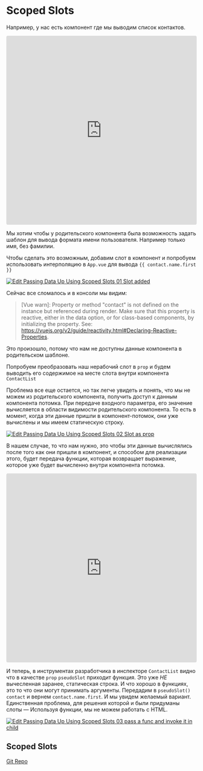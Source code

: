 # Scoped Slots

Например, у нас есть компонент где мы выводим список контактов.

<iframe src="https://codesandbox.io/embed/vvqr2670pl?fontsize=14" title="Passing Data Up Using Scoped Slots 00 Start" style="width:100%; height:500px; border:0; border-radius: 4px; overflow:hidden;" sandbox="allow-modals allow-forms allow-popups allow-scripts allow-same-origin"></iframe>

Мы хотим чтобы у родительского компонента была возможность задать шаблон для вывода формата имени пользователя. Например только имя, без фамилии.

Чтобы сделать это возможным, добавим слот в компонент и попробуем использовать интерполяцию в `App.vue` для вывода `{{ contact.name.first }}`

<a href="https://codesandbox.io/s/6lxj7k5l0r?fontsize=14">
  <img alt="Edit Passing Data Up Using Scoped Slots 01 Slot added" src="https://codesandbox.io/static/img/play-codesandbox.svg">
</a>

Сейчас все сломалось и в консоли мы видим:

> [Vue warn]: Property or method "contact" is not defined on the instance but referenced during render. Make sure that this property is reactive, either in the data option, or for class-based components, by initializing the property. See: https://vuejs.org/v2/guide/reactivity.html#Declaring-Reactive-Properties.

Это произошло, потому что нам не доступны данные компонента в родительском шаблоне.

Попробуем преобразовать наш нерабочий слот в `prop` и будем выводить его содержимое на месте слота внутри компонента `ContactList`

Проблема все еще остается, но так легче увидеть и понять, что мы не можем из родительского компонента, получить доступ к данным компонента потомка. При передаче входного параметра, его значение вычисляется в области видимости родительского компонента. То есть в момент, когда эти данные пришли в компонент-потомок, они уже вычислены и мы имеем статическую строку.

<a href="https://codesandbox.io/s/n41xz5w4z0?fontsize=14">
  <img alt="Edit Passing Data Up Using Scoped Slots 02 Slot as prop" src="https://codesandbox.io/static/img/play-codesandbox.svg">
</a>

В нашем случае, то что нам нужно, это чтобы эти данные вычислялись после того как они пришли в компонент, и способом для реализации этого, будет передача функции, которая возвращает выражение, которое уже будет вычисленно внутри компонента потомка.

<iframe src="https://codesandbox.io/embed/3qm6x09j56?fontsize=14" title="Passing Data Up Using Scoped Slots 02 Slot as prop" style="width:100%; height:500px; border:0; border-radius: 4px; overflow:hidden;" sandbox="allow-modals allow-forms allow-popups allow-scripts allow-same-origin"></iframe>

И теперь, в инструментах разработчика в инспекторе `ContactList` видно что в качестве `prop` `pseudoSlot` приходит функция. Это уже _НЕ_ вычесленная заранее, статическая строка. И что хорошо в функциях, это то что они могут принимать аргументы. Передадим в `pseudoSlot()` `contact` и вернем `contact.name.first`. И мы увидем желаемый вариант. Единственная проблема, для решения которой и были придуманы слоты — Используя функции, мы не можем работать с HTML.

<a href="https://codesandbox.io/s/jjpvy9nnpv?fontsize=14">
  <img alt="Edit Passing Data Up Using Scoped Slots 03 pass a func and invoke it in child" src="https://codesandbox.io/static/img/play-codesandbox.svg">
</a>

## Scoped Slots

[Git Repo](https://github.com/curtdp/VueJS-Scoped-Slots)

